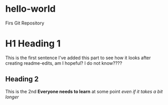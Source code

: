 # hello-world
Firs Git Repository
# H1 Heading 1
This is the first sentence 
I've added this part to see how it looks after creating readme-edits, am I hopeful? I do not know????
## Heading 2
This is the 2nd 
**Everyone needs to learn** at some point *even if it takes a bit longer*
